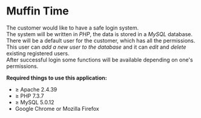 # Muffin Time

The customer would like to have a safe login system.  
The system will be written in *PHP*, the data is stored in a *MySQL* database.  
There will be a default user for the customer, which has all the permissions.  
This user can *add a new user to the database* and it can *edit* and *delete* existing registered users.  
After successful login some functions will be available depending on one's permissions.  

**Required things to use this application:**  
* $\geq$ Apache 2.4.39
* $\geq$ PHP 7.3.7
* $\geq$ MySQL 5.0.12
* Google Chrome or Mozilla Firefox  


